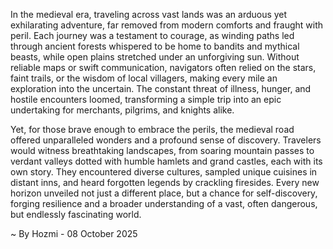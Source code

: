 
In the medieval era, traveling across vast lands was an arduous yet exhilarating adventure, far removed from modern comforts and fraught with peril. Each journey was a testament to courage, as winding paths led through ancient forests whispered to be home to bandits and mythical beasts, while open plains stretched under an unforgiving sun. Without reliable maps or swift communication, navigators often relied on the stars, faint trails, or the wisdom of local villagers, making every mile an exploration into the uncertain. The constant threat of illness, hunger, and hostile encounters loomed, transforming a simple trip into an epic undertaking for merchants, pilgrims, and knights alike.

Yet, for those brave enough to embrace the perils, the medieval road offered unparalleled wonders and a profound sense of discovery. Travelers would witness breathtaking landscapes, from soaring mountain passes to verdant valleys dotted with humble hamlets and grand castles, each with its own story. They encountered diverse cultures, sampled unique cuisines in distant inns, and heard forgotten legends by crackling firesides. Every new horizon unveiled not just a different place, but a chance for self-discovery, forging resilience and a broader understanding of a vast, often dangerous, but endlessly fascinating world.

~ By Hozmi - 08 October 2025
